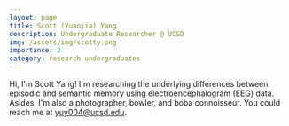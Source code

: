 ```yaml
---
layout: page
title: Scott (Yuanjia) Yang
description: Undergraduate Researcher @ UCSD
img: /assets/img/scotty.png
importance: 2
category: research undergraduates
---
```

Hi, I'm Scott Yang! I'm researching the underlying differences between episodic and semantic memory using electroencephalogram (EEG) data. Asides, I'm also a photographer, bowler, and boba connoisseur. You could reach me at yuy004@ucsd.edu.